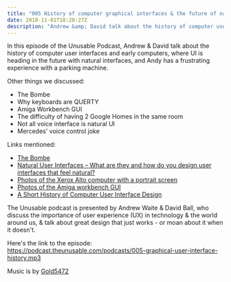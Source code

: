 ```yaml
---
title: "005 History of computer graphical interfaces & the future of natural UI"
date: 2018-11-01T18:20:27Z
description: "Andrew &amp; David talk about the history of computer user interfaces &amp; early computers, where UI is heading in the future with natural interfaces, &amp; Andy has a frustrating experience with a parking machine."
---
```


In this episode of the Unusable Podcast, Andrew & David talk about the history of computer user interfaces and early computers, where UI is heading in the future with natural interfaces, and Andy has a frustrating experience with a parking machine.

Other things we discussed:
* The Bombe
* Why keyboards are QUERTY
* Amiga Workbench GUI
* The difficulty of having 2 Google Homes in the same room
* Not all voice interface is natural UI
* Mercedes' voice control joke


Links mentioned:
* [The Bombe](https://en.wikipedia.org/wiki/Bombe)
* [Natural User Interfaces – What are they and how do you design user interfaces that feel natural?](https://www.interaction-design.org/literature/article/natural-user-interfaces-what-are-they-and-how-do-you-design-user-interfaces-that-feel-natural)
* [Photos of the Xerox Alto computer with a portrait screen](https://www.google.co.uk/search?q=xerox+alto&source=lnms&tbm=isch&sa=X&ved=0ahUKEwjNtN2M6bPeAhURQMAKHc-EAHAQ_AUIDigB&biw=1672&bih=854)
* [Photos of the Amiga workbench GUI](https://www.google.co.uk/search?q=amiga+workbench&source=lnms&tbm=isch&sa=X&ved=0ahUKEwiCzNao6rPeAhWONcAKHdckCDoQ_AUIDigB&biw=1672&bih=854)
* [A Short History of Computer User Interface Design](https://medium.theuxblog.com/a-short-history-of-computer-user-interface-design-29a916e5c2f5)

The Unusable podcast is presented by Andrew Waite & David Ball, who discuss the importance of user experience (UX) in technology & the world around us, & talk about great design that just works - or moan about it when it doesn't.

Here's the link to the episode: https://podcast.theunusable.com/podcasts/005-graphical-user-interface-history.mp3

Music is by [Gold5472](https://gold5472.newgrounds.com/)